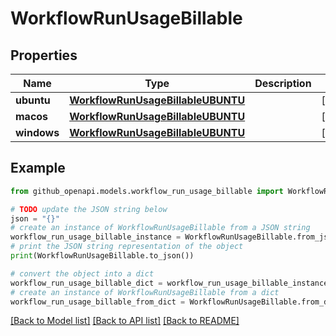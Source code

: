 # WorkflowRunUsageBillable


## Properties

Name | Type | Description | Notes
------------ | ------------- | ------------- | -------------
**ubuntu** | [**WorkflowRunUsageBillableUBUNTU**](WorkflowRunUsageBillableUBUNTU.md) |  | [optional] 
**macos** | [**WorkflowRunUsageBillableUBUNTU**](WorkflowRunUsageBillableUBUNTU.md) |  | [optional] 
**windows** | [**WorkflowRunUsageBillableUBUNTU**](WorkflowRunUsageBillableUBUNTU.md) |  | [optional] 

## Example

```python
from github_openapi.models.workflow_run_usage_billable import WorkflowRunUsageBillable

# TODO update the JSON string below
json = "{}"
# create an instance of WorkflowRunUsageBillable from a JSON string
workflow_run_usage_billable_instance = WorkflowRunUsageBillable.from_json(json)
# print the JSON string representation of the object
print(WorkflowRunUsageBillable.to_json())

# convert the object into a dict
workflow_run_usage_billable_dict = workflow_run_usage_billable_instance.to_dict()
# create an instance of WorkflowRunUsageBillable from a dict
workflow_run_usage_billable_from_dict = WorkflowRunUsageBillable.from_dict(workflow_run_usage_billable_dict)
```
[[Back to Model list]](../README.md#documentation-for-models) [[Back to API list]](../README.md#documentation-for-api-endpoints) [[Back to README]](../README.md)


